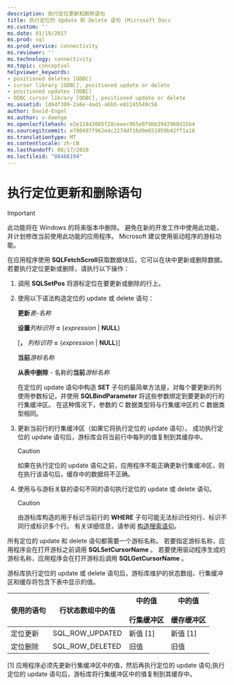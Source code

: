 ```yaml
---
description: 执行定位更新和删除语句
title: 执行定位的 Update 和 Delete 语句 |Microsoft Docs
ms.custom: ''
ms.date: 01/19/2017
ms.prod: sql
ms.prod_service: connectivity
ms.reviewer: ''
ms.technology: connectivity
ms.topic: conceptual
helpviewer_keywords:
- positioned deletes [ODBC]
- cursor library [ODBC], positioned update or delete
- positioned updates [ODBC]
- ODBC cursor library [ODBC], positioned update or delete
ms.assetid: 1d64f309-2a6e-4ad1-a6b5-e81145549c56
author: David-Engel
ms.author: v-daenge
ms.openlocfilehash: e2e11843085f28ceeec965e079bb2942968d15b4
ms.sourcegitcommit: e700497f962e4c2274df16d9e651059b42ff1a10
ms.translationtype: MT
ms.contentlocale: zh-CN
ms.lasthandoff: 08/17/2020
ms.locfileid: "88466194"
---
```

# <a name="executing-positioned-update-and-delete-statements"></a>执行定位更新和删除语句
> [!IMPORTANT]  
>  此功能将在 Windows 的将来版本中删除。 避免在新的开发工作中使用此功能，并计划修改当前使用此功能的应用程序。 Microsoft 建议使用驱动程序的游标功能。  
  
 在应用程序使用 **SQLFetchScroll**获取数据块后，它可以在块中更新或删除数据。 若要执行定位更新或删除，请执行以下操作：  
  
1.  调用 **SQLSetPos** 将游标定位在要更新或删除的行上。  
  
2.  使用以下语法构造定位的 update 或 delete 语句：  
  
     **更新***表-名称*  
  
     **设置***列标识符* **=** {*expression* &#124; **NULL**}  
  
     [**，** *列标识符* **=** {*expression* &#124; **NULL**}]  
  
     **当前***游标名称*  
  
     **从表中删除** *-* 名称的**当前***游标名称*  
  
     在定位的 update 语句中构造 **SET** 子句的最简单方法是，对每个要更新的列使用参数标记，并使用 **SQLBindParameter** 将这些参数绑定到要更新的行的行集缓冲区。 在这种情况下，参数的 C 数据类型将与行集缓冲区的 C 数据类型相同。  
  
3.  更新当前行的行集缓冲区（如果它将执行定位的 update 语句）。 成功执行定位的 update 语句后，游标库会将当前行中每列的值复制到其缓存中。  
  
    > [!CAUTION]  
    >  如果在执行定位的 update 语句之前，应用程序不能正确更新行集缓冲区，则在执行该语句后，缓存中的数据将不正确。  
  
4.  使用与与游标关联的语句不同的语句执行定位的 update 或 delete 语句。  
  
    > [!CAUTION]  
    >  由游标库构造的用于标识当前行的 **WHERE** 子句可能无法标识任何行、标识不同行或标识多个行。 有关详细信息，请参阅 [构造搜索语句](../../../odbc/reference/appendixes/constructing-searched-statements.md)。  
  
 所有定位的 update 和 delete 语句都需要一个游标名称。 若要指定游标名称，应用程序会在打开游标之前调用 **SQLSetCursorName** 。 若要使用驱动程序生成的游标名称，应用程序会在打开游标后调用 **SQLGetCursorName** 。  
  
 游标库执行定位的 update 或 delete 语句后，游标库维护的状态数组、行集缓冲区和缓存将包含下表中显示的值。  
  
|使用的语句|行状态数组中的值|中的值<br /><br /> 行集缓冲区|中的值<br /><br /> 缓存缓冲区|  
|--------------------|-------------------------------|----------------------------------|---------------------------------|  
|定位更新|SQL_ROW_UPDATED|新值 [1]|新值 [1]|  
|定位删除|SQL_ROW_DELETED|旧值|旧值|  
  
 [1] 应用程序必须先更新行集缓冲区中的值，然后再执行定位的 update 语句;执行定位的 update 语句后，游标库将行集缓冲区中的值复制到其缓存中。
